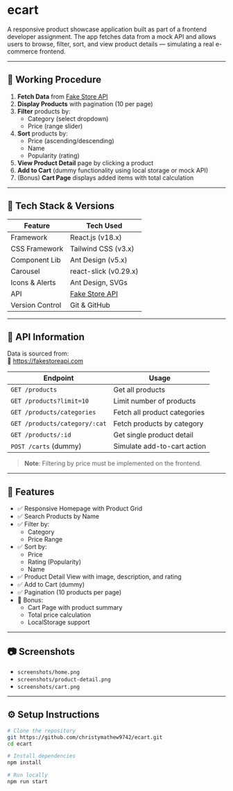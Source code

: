 # ecart

A responsive product showcase application built as part of a frontend developer assignment. The app fetches data from a mock API and allows users to browse, filter, sort, and view product details — simulating a real e-commerce frontend.

---

## 🚀 Working Procedure

1. **Fetch Data** from [Fake Store API](https://fakestoreapi.com/)
2. **Display Products** with pagination (10 per page)
3. **Filter** products by:
   - Category (select dropdown)
   - Price (range slider)
4. **Sort** products by:
   - Price (ascending/descending)
   - Name
   - Popularity (rating)
5. **View Product Detail** page by clicking a product
6. **Add to Cart** (dummy functionality using local storage or mock API)
7. (Bonus) **Cart Page** displays added items with total calculation

---

## 🔧 Tech Stack & Versions

| Feature        | Tech Used              |
|----------------|------------------------|
| Framework      | React.js (v18.x)       |
| CSS Framework  | Tailwind CSS (v3.x)    |
| Component Lib  | Ant Design (v5.x)      |
| Carousel       | react-slick (v0.29.x)  |
| Icons & Alerts | Ant Design, SVGs       |
| API            | [Fake Store API](https://fakestoreapi.com) |
| Version Control| Git & GitHub           |

---

## 📡 API Information

Data is sourced from:  
🔗 https://fakestoreapi.com

| Endpoint                         | Usage                          |
|----------------------------------|--------------------------------|
| `GET /products`                  | Get all products               |
| `GET /products?limit=10`         | Limit number of products       |
| `GET /products/categories`       | Fetch all product categories   |
| `GET /products/category/:cat`    | Fetch products by category     |
| `GET /products/:id`              | Get single product detail      |
| `POST /carts` (dummy)            | Simulate add-to-cart action    |

> **Note**: Filtering by price must be implemented on the frontend.

---

## 🎯 Features

- ✅ Responsive Homepage with Product Grid
- ✅ Search Products by Name
- ✅ Filter by:
  - Category
  - Price Range
- ✅ Sort by:
  - Price
  - Rating (Popularity)
  - Name
- ✅ Product Detail View with image, description, and rating
- ✅ Add to Cart (dummy)
- ✅ Pagination (10 products per page)
- 🔄 Bonus:
  - Cart Page with product summary
  - Total price calculation
  - LocalStorage support

---

## 📷 Screenshots

- `screenshots/home.png`
- `screenshots/product-detail.png`
- `screenshots/cart.png`

---

## ⚙️ Setup Instructions

```bash
# Clone the repository
git https://github.com/christymathew9742/ecart.git
cd ecart

# Install dependencies
npm install

# Run locally
npm run start
